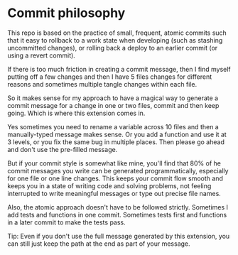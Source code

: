 # Commit philosophy

This repo is based on the practice of small, frequent, atomic commits such that it easy to rollback to a work state when developing (such as stashing uncommitted changes), or rolling back a deploy to an earlier commit (or using a revert commit).

If there is too much friction in creating a commit message, then I find myself putting off a few changes and then I have 5 files changes for different reasons and sometimes multiple tangle changes within each file.

So it makes sense for my approach to have a magical way to generate a commit message for a change in one or two files, commit and then keep going. Which is where this extension comes in.

Yes sometimes you need to rename a variable across 10 files and then a manually-typed message makes sense. Or you add a function and use it at 3 levels, or you fix the same bug in multiple places. Then please go ahead and don't use the pre-filled message.

But if your commit style is somewhat like mine, you'll find that 80% of he commit messages you write can be generated programmatically, especially for one file or one line changes. This keeps your commit flow smooth and keeps you in a state of writing code and solving problems, not feeling interrupted to write meaningful messages or type out precise file names.

Also, the atomic approach doesn't have to be followed strictly. Sometimes I add tests and functions in one commit. Sometimes tests first and functions in a later commit to make the tests pass.

Tip: Even if you don't use the full message generated by this extension, you can still just keep the path at the end as part of your message.
